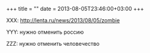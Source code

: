 +++
title = ""
date = 2013-08-05T23:46:00+03:00
+++

XXX: <a href="http://lenta.ru/news/2013/08/05/zombie">http://lenta.ru/news/2013/08/05/zombie</a>


YYY: нужно отменить россию


ZZZ: нужно отменить человечество


